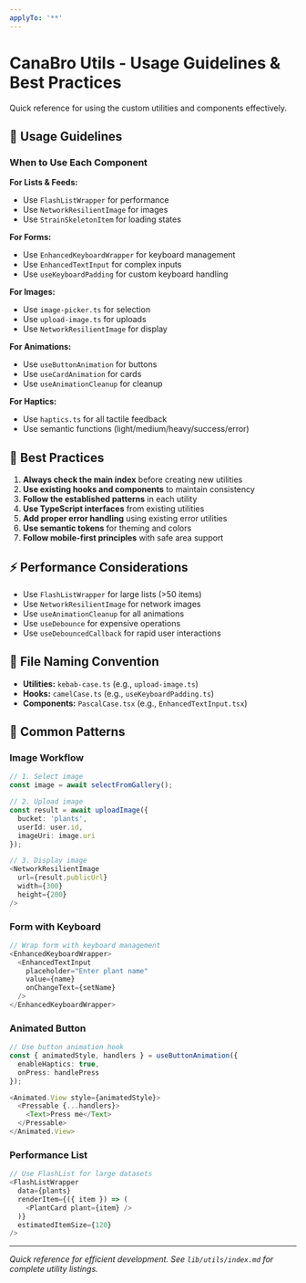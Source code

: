 ```yaml
---
applyTo: '**'
---
```

# CanaBro Utils - Usage Guidelines & Best Practices

Quick reference for using the custom utilities and components effectively.

## 📱 Usage Guidelines

### When to Use Each Component

**For Lists & Feeds:**
- Use `FlashListWrapper` for performance
- Use `NetworkResilientImage` for images
- Use `StrainSkeletonItem` for loading states

**For Forms:**
- Use `EnhancedKeyboardWrapper` for keyboard management
- Use `EnhancedTextInput` for complex inputs
- Use `useKeyboardPadding` for custom keyboard handling

**For Images:**
- Use `image-picker.ts` for selection
- Use `upload-image.ts` for uploads
- Use `NetworkResilientImage` for display

**For Animations:**
- Use `useButtonAnimation` for buttons
- Use `useCardAnimation` for cards
- Use `useAnimationCleanup` for cleanup

**For Haptics:**
- Use `haptics.ts` for all tactile feedback
- Use semantic functions (light/medium/heavy/success/error)

## 🎯 Best Practices

1. **Always check the main index** before creating new utilities
2. **Use existing hooks and components** to maintain consistency
3. **Follow the established patterns** in each utility
4. **Use TypeScript interfaces** from existing utilities
5. **Add proper error handling** using existing error utilities
6. **Use semantic tokens** for theming and colors
7. **Follow mobile-first principles** with safe area support

## ⚡ Performance Considerations

- Use `FlashListWrapper` for large lists (>50 items)
- Use `NetworkResilientImage` for network images
- Use `useAnimationCleanup` for all animations
- Use `useDebounce` for expensive operations
- Use `useDebouncedCallback` for rapid user interactions

## 📝 File Naming Convention

- **Utilities:** `kebab-case.ts` (e.g., `upload-image.ts`)
- **Hooks:** `camelCase.ts` (e.g., `useKeyboardPadding.ts`)
- **Components:** `PascalCase.tsx` (e.g., `EnhancedTextInput.tsx`)

## 🚀 Common Patterns

### Image Workflow
```typescript
// 1. Select image
const image = await selectFromGallery();

// 2. Upload image
const result = await uploadImage({
  bucket: 'plants',
  userId: user.id,
  imageUri: image.uri
});

// 3. Display image
<NetworkResilientImage 
  url={result.publicUrl} 
  width={300} 
  height={200} 
/>
```

### Form with Keyboard
```typescript
// Wrap form with keyboard management
<EnhancedKeyboardWrapper>
  <EnhancedTextInput
    placeholder="Enter plant name"
    value={name}
    onChangeText={setName}
  />
</EnhancedKeyboardWrapper>
```

### Animated Button
```typescript
// Use button animation hook
const { animatedStyle, handlers } = useButtonAnimation({
  enableHaptics: true,
  onPress: handlePress
});

<Animated.View style={animatedStyle}>
  <Pressable {...handlers}>
    <Text>Press me</Text>
  </Pressable>
</Animated.View>
```

### Performance List
```typescript
// Use FlashList for large datasets
<FlashListWrapper
  data={plants}
  renderItem={({ item }) => (
    <PlantCard plant={item} />
  )}
  estimatedItemSize={120}
/>
```

---

*Quick reference for efficient development. See `lib/utils/index.md` for complete utility listings.*
